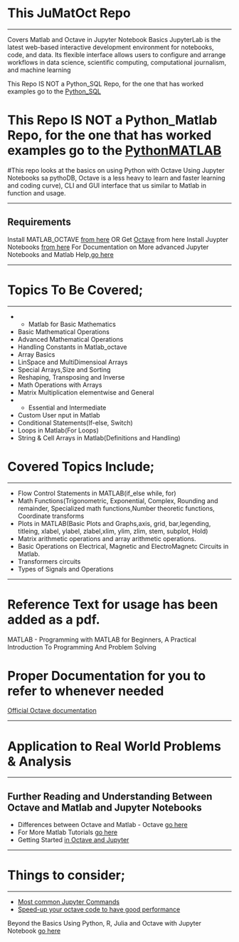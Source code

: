 # This JuMatOct Repo 
----------------------------
Covers Matlab and Octave in Jupyter Notebook Basics
JupyterLab is the latest web-based interactive development environment for notebooks, code, and data. Its flexible interface allows users to configure and arrange workflows in data science, scientific computing, computational journalism, and machine learning

This Repo IS NOT a Python_SQL Repo, for the one that has worked examples go to the [Python_SQL](https://github.com/josephkb87/PySQLDB) 

# This Repo IS NOT a Python_Matlab Repo, for the one that has worked examples go to the [PythonMATLAB](https://github.com/josephkb87/Matlab_Octave) 

#This repo looks at the basics on using Python with Octave Using Jupyter Notebooks sa pythoDB,
Octave is a less heavy to learn and faster learning and coding curve), CLI and GUI interface that us similar to Matlab in function and usage.

----------------------------
Requirements 
----------------------------

Install MATLAB_OCTAVE [from here](https://www.gnu.org/software/octave/download) OR Get [Octave](http://www.octave.org) from here
Install Juypter Notebooks [from here](https://jupyter.org/install)
For Documentation on More advanced Jupyter Notebooks and Matlab Help,[go here](https://docs.jupyter.org/en/latest/)

----------------------------
# Topics To Be Covered;
----------------------------
- - Matlab for Basic Mathematics
- Basic Mathematical Operations 
- Advanced Mathematical Operations 
- Handling Constants in Matlab_octave
- Array Basics
- LinSpace and MultiDimensioal Arrays
- Special Arrays,Size and Sorting
- Reshaping, Transposing and Inverse
- Math Operations with Arrays
- Matrix Multiplication elementwise and General
- - Essential and Intermediate 
- Custom User nput in Matlab
- Conditional Statements(If-else, Switch)
- Loops in Matlab(For Loops)
- String & Cell Arrays in Matlab(Definitions and Handling)

# Covered Topics Include;
----------------------------
 *  Flow Control Statements in MATLAB(if_else while, for)
 *  Math Functions(Trigonometric, Exponential, Complex, Rounding and remainder, Specialized math functions,Number theoretic functions, Coordinate transforms
 *  Plots in MATLAB(Basic Plots and Graphs,axis, grid, bar,legending, titleing, xlabel, ylabel, zlabel,xlim, ylim, zlim, stem, subplot, Hold)
 *  Matrix arithmetic operations and array arithmetic operations.  
 *  Basic Operations on Electrical, Magnetic and ElectroMagnetc Circuits in Matlab.
 *  Transformers circuits 
 *  Types of Signals and Operations 

-------------------------
# Reference Text for usage has been added as a pdf.
MATLAB - Programming with MATLAB for Beginners, A Practical Introduction To Programming And Problem Solving

# Proper Documentation for you to refer to whenever needed
[Official Octave documentation](https://octave.org/octave.pdf)

-----------------------------
# Application to Real World Problems & Analysis
-----------------------------
Further Reading and Understanding Between Octave and Matlab and Jupyter Notebooks
-----------------------------
* Differences between Octave and Matlab - Octave [go here](https://wiki.octave.org/Differences_between_Octave_and_Matlab)
* For More Matlab Tutorials [go here](https://www.tutorialspoint.com/matlab/matlab_gnu_octave.htm)
* Getting Started [in Octave and Jupyter](https://alphonse.github.io/archive/chem370-s2020/lab-manual/appendix-1-getting-started-in-octave-and-jupyter-lab.html)
-----------------------------
# Things to consider; 
-----------------------------
* [Most common Jupyter Commands](https://am111.readthedocs.io/en/latest/jmatlab_use.html)
* [Speed-up your octave code to have good performance](https://wiki.octave.org/Performance#Vectorization)

Beyond the Basics
Using Python, R, Julia and Octave with Jupyter Notebook [go here](https://datascience-enthusiast.com/Miscellaneous/Jupyter_R_Python_Julia_Octave.html)
